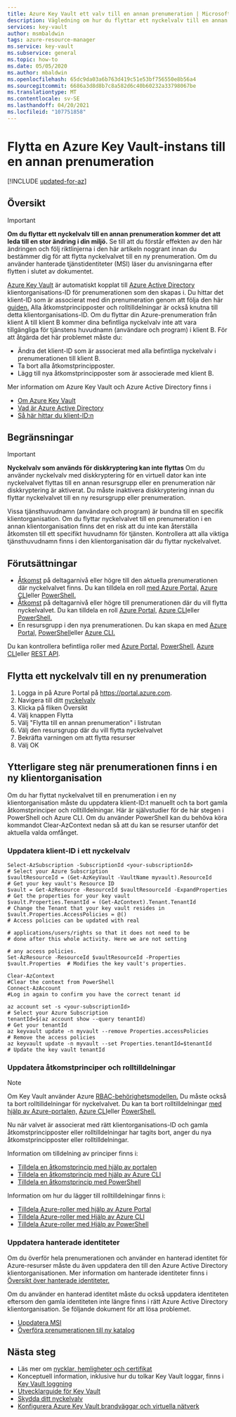 ```yaml
---
title: Azure Key Vault ett valv till en annan prenumeration | Microsoft Docs
description: Vägledning om hur du flyttar ett nyckelvalv till en annan prenumeration.
services: key-vault
author: msmbaldwin
tags: azure-resource-manager
ms.service: key-vault
ms.subservice: general
ms.topic: how-to
ms.date: 05/05/2020
ms.author: mbaldwin
ms.openlocfilehash: 65dc9da03a6b763d419c51e53bf756550e8b56a4
ms.sourcegitcommit: 6686a3d8d8b7c8a582d6c40b60232a33798067be
ms.translationtype: MT
ms.contentlocale: sv-SE
ms.lasthandoff: 04/20/2021
ms.locfileid: "107751858"
---
```

# <a name="moving-an-azure-key-vault-to-another-subscription"></a>Flytta en Azure Key Vault-instans till en annan prenumeration

[!INCLUDE [updated-for-az](../../../includes/updated-for-az.md)]

## <a name="overview"></a>Översikt

> [!IMPORTANT]
> **Om du flyttar ett nyckelvalv till en annan prenumeration kommer det att leda till en stor ändring i din miljö.**
> Se till att du förstår effekten av den här ändringen och följ riktlinjerna i den här artikeln noggrant innan du bestämmer dig för att flytta nyckelvalvet till en ny prenumeration.
> Om du använder hanterade tjänstidentiteter (MSI) läser du anvisningarna efter flytten i slutet av dokumentet. 

[Azure Key Vault](overview.md) är automatiskt kopplat till [Azure Active Directory](../../active-directory/fundamentals/active-directory-whatis.md) klientorganisations-ID för prenumerationen som den skapas i. Du hittar det klient-ID som är associerat med din prenumeration genom att följa den här [guiden.](../../active-directory/fundamentals/active-directory-how-to-find-tenant.md) Alla åtkomstprincipposter och rolltilldelningar är också knutna till detta klientorganisations-ID.  Om du flyttar din Azure-prenumeration från klient A till klient B kommer dina befintliga nyckelvalv inte att vara tillgängliga för tjänstens huvudnamn (användare och program) i klient B. För att åtgärda det här problemet måste du:

* Ändra det klient-ID som är associerat med alla befintliga nyckelvalv i prenumerationen till klient B.
* Ta bort alla åtkomstprincipposter.
* Lägg till nya åtkomstprincipposter som är associerade med klient B.

Mer information om Azure Key Vault och Azure Active Directory finns i
- [Om Azure Key Vault](overview.md)
- [Vad är Azure Active Directory](../../active-directory/fundamentals/active-directory-whatis.md)
- [Så här hittar du klient-ID:n](../../active-directory/fundamentals/active-directory-how-to-find-tenant.md)

## <a name="limitations"></a>Begränsningar

> [!IMPORTANT]
> **Nyckelvalv som används för diskkryptering kan inte flyttas** Om du använder nyckelvalv med diskkryptering för en virtuell dator kan inte nyckelvalvet flyttas till en annan resursgrupp eller en prenumeration när diskkryptering är aktiverat. Du måste inaktivera diskkryptering innan du flyttar nyckelvalvet till en ny resursgrupp eller prenumeration. 

Vissa tjänsthuvudnamn (användare och program) är bundna till en specifik klientorganisation. Om du flyttar nyckelvalvet till en prenumeration i en annan klientorganisation finns det en risk att du inte kan återställa åtkomsten till ett specifikt huvudnamn för tjänsten. Kontrollera att alla viktiga tjänsthuvudnamn finns i den klientorganisation där du flyttar nyckelvalvet.

## <a name="prerequisites"></a>Förutsättningar

* [Åtkomst](../../role-based-access-control/built-in-roles.md#contributor) på deltagarnivå eller högre till den aktuella prenumerationen där nyckelvalvet finns. Du kan tilldela en roll [med Azure Portal,](../../role-based-access-control/role-assignments-portal.md) [Azure CLI](../../role-based-access-control/role-assignments-cli.md)eller [PowerShell.](../../role-based-access-control/role-assignments-powershell.md)
* [Åtkomst](../../role-based-access-control/built-in-roles.md#contributor) på deltagarnivå eller högre till prenumerationen där du vill flytta nyckelvalvet. Du kan tilldela en roll [Azure Portal,](../../role-based-access-control/role-assignments-portal.md) [Azure CLI](../../role-based-access-control/role-assignments-cli.md)eller [PowerShell.](../../role-based-access-control/role-assignments-powershell.md)
* En resursgrupp i den nya prenumerationen. Du kan skapa en med [Azure Portal,](../../azure-resource-manager/management/manage-resource-groups-portal.md) [PowerShell](../../azure-resource-manager/management/manage-resource-groups-powershell.md)eller [Azure CLI.](../../azure-resource-manager/management/manage-resource-groups-cli.md)

Du kan kontrollera befintliga roller med [Azure Portal,](../../role-based-access-control/role-assignments-list-portal.md) [PowerShell,](../../role-based-access-control/role-assignments-list-powershell.md) [Azure CLI](../../role-based-access-control/role-assignments-list-cli.md)eller [REST API](../../role-based-access-control/role-assignments-list-rest.md).


## <a name="moving-a-key-vault-to-a-new-subscription"></a>Flytta ett nyckelvalv till en ny prenumeration

1. Logga in på Azure Portal på https://portal.azure.com.
2. Navigera till ditt [nyckelvalv](overview.md)
3. Klicka på fliken Översikt
4. Välj knappen Flytta
5. Välj "Flytta till en annan prenumeration" i listrutan
6. Välj den resursgrupp där du vill flytta nyckelvalvet
7. Bekräfta varningen om att flytta resurser
8. Välj OK

## <a name="additional-steps-when-subscription-is-in-a-new-tenant"></a>Ytterligare steg när prenumerationen finns i en ny klientorganisation

Om du har flyttat nyckelvalvet till en prenumeration i en ny klientorganisation måste du uppdatera klient-ID:t manuellt och ta bort gamla åtkomstprinciper och rolltilldelningar. Här är självstudier för de här stegen i PowerShell och Azure CLI. Om du använder PowerShell kan du behöva köra kommandot Clear-AzContext nedan så att du kan se resurser utanför det aktuella valda omfånget. 

### <a name="update-tenant-id-in-a-key-vault"></a>Uppdatera klient-ID i ett nyckelvalv

```azurepowershell
Select-AzSubscription -SubscriptionId <your-subscriptionId>                # Select your Azure Subscription
$vaultResourceId = (Get-AzKeyVault -VaultName myvault).ResourceId          # Get your key vault's Resource ID 
$vault = Get-AzResource -ResourceId $vaultResourceId -ExpandProperties     # Get the properties for your key vault
$vault.Properties.TenantId = (Get-AzContext).Tenant.TenantId               # Change the Tenant that your key vault resides in
$vault.Properties.AccessPolicies = @()                                     # Access policies can be updated with real
                                                                           # applications/users/rights so that it does not need to be                             # done after this whole activity. Here we are not setting 
                                                                           # any access policies. 
Set-AzResource -ResourceId $vaultResourceId -Properties $vault.Properties  # Modifies the key vault's properties.

Clear-AzContext                                                            #Clear the context from PowerShell
Connect-AzAccount                                                          #Log in again to confirm you have the correct tenant id
````

```azurecli
az account set -s <your-subscriptionId>                                    # Select your Azure Subscription
tenantId=$(az account show --query tenantId)                               # Get your tenantId
az keyvault update -n myvault --remove Properties.accessPolicies           # Remove the access policies
az keyvault update -n myvault --set Properties.tenantId=$tenantId          # Update the key vault tenantId
```
### <a name="update-access-policies-and-role-assignments"></a>Uppdatera åtkomstprinciper och rolltilldelningar

> [!NOTE]
> Om Key Vault använder Azure [RBAC-behörighetsmodellen.](../../role-based-access-control/overview.md) Du måste också ta bort rolltilldelningar för nyckelvalvet. Du kan ta bort rolltilldelningar [med hjälp av Azure-portalen,](../../role-based-access-control/role-assignments-portal.md) [Azure CLI](../../role-based-access-control/role-assignments-cli.md)eller [PowerShell.](../../role-based-access-control/role-assignments-powershell.md) 

Nu när valvet är associerat med rätt klientorganisations-ID och gamla åtkomstprincipposter eller rolltilldelningar har tagits bort, anger du nya åtkomstprincipposter eller rolltilldelningar.

Information om tilldelning av principer finns i:
- [Tilldela en åtkomstprincip med hjälp av portalen](assign-access-policy-portal.md)
- [Tilldela en åtkomstprincip med hjälp av Azure CLI](assign-access-policy-cli.md)
- [Tilldela en åtkomstprincip med PowerShell](assign-access-policy-powershell.md)

Information om hur du lägger till rolltilldelningar finns i:
- [Tilldela Azure-roller med hjälp av Azure Portal](../../role-based-access-control/role-assignments-portal.md)
- [Tilldela Azure-roller med Hjälp av Azure CLI](../../role-based-access-control/role-assignments-cli.md)
- [Tilldela Azure-roller med Hjälp av PowerShell](../../role-based-access-control/role-assignments-powershell.md)


### <a name="update-managed-identities"></a>Uppdatera hanterade identiteter

Om du överför hela prenumerationen och använder en hanterad identitet för Azure-resurser måste du även uppdatera den till den Azure Active Directory klientorganisationen. Mer information om hanterade identiteter finns i [Översikt över hanterade identiteter.](../../active-directory/managed-identities-azure-resources/overview.md)

Om du använder en hanterad identitet måste du också uppdatera identiteten eftersom den gamla identiteten inte längre finns i rätt Azure Active Directory klientorganisation. Se följande dokument för att lösa problemet. 

* [Uppdatera MSI](../../active-directory/managed-identities-azure-resources/known-issues.md#transferring-a-subscription-between-azure-ad-directories)
* [Överföra prenumerationen till ny katalog](../../role-based-access-control/transfer-subscription.md)

## <a name="next-steps"></a>Nästa steg

- Läs mer om [nycklar, hemligheter och certifikat](about-keys-secrets-certificates.md)
- Konceptuell information, inklusive hur du tolkar Key Vault loggar, finns i [Key Vault loggning](logging.md)
- [Utvecklarguide för Key Vault](../general/developers-guide.md)
- [Skydda ditt nyckelvalv](security-overview.md)
- [Konfigurera Azure Key Vault brandväggar och virtuella nätverk](network-security.md)